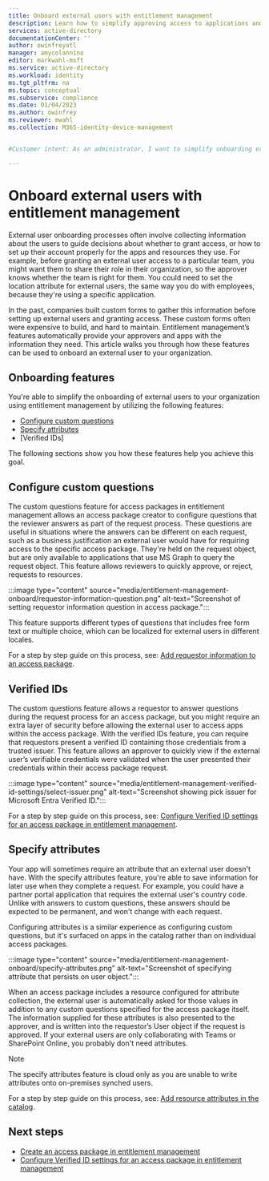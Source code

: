 ```yaml
---
title: Onboard external users with entitlement management
description: Learn how to simplify approving access to applications and resources for onboarding external users to your organization.
services: active-directory
documentationCenter: ''
author: owinfreyatl
manager: amycolannino
editor: markwahl-msft
ms.service: active-directory
ms.workload: identity
ms.tgt_pltfrm: na
ms.topic: conceptual
ms.subservice: compliance
ms.date: 01/04/2023
ms.author: owinfrey
ms.reviewer: mwahl
ms.collection: M365-identity-device-management


#Customer intent: As an administrator, I want to simplify onboarding external users to resources using access governance features.

---
```


# Onboard external users with entitlement management

External user onboarding processes often involve collecting information about the users to guide decisions about whether to grant access, or how to set up their account properly for the apps and resources they use. For example, before granting an external user access to a particular team, you might want them to share their role in their organization, so the approver knows whether the team is right for them. You could need to set the location attribute for external users, the same way you do with employees, because they're using a specific application.

In the past, companies built custom forms to gather this information before setting up external users and granting access. These custom forms often were expensive to build, and hard to maintain. Entitlement management’s features automatically provide your approvers and apps with the information they need. This article walks you through how these features can be used to onboard an external user to your organization.

## Onboarding features

You're able to simplify the onboarding of external users to your organization using entitlement management by utilizing the following features:

- [Configure custom questions](entitlement-management-onboard.md#configure-custom-questions)
- [Specify attributes](entitlement-management-onboard.md#specify-attributes)
- [Verified IDs]

The following sections show you how these features help you achieve this goal.

## Configure custom questions

The custom questions feature for access packages in entitlement management allows an access package creator to configure questions that the reviewer answers as part of the request process. These questions are useful in situations where the answers can be different on each request, such as a business justification an external user would have for requiring access to the specific access package. They're held on the request object, but are only available to applications that use MS Graph to query the request object. This feature allows reviewers to quickly approve, or reject, requests to resources.

:::image type="content" source="media/entitlement-management-onboard/requestor-information-question.png" alt-text="Screenshot of setting requestor information question in access package.":::

This feature supports different types of questions that includes free form text or multiple choice, which can be localized for external users in different locales.

For a step by step guide on this process, see: [Add requestor information to an access package](entitlement-management-access-package-create.md#create-request-policies).

## Verified IDs

The custom questions feature allows a requestor to answer questions during the request process for an access package, but you might require an extra layer of security before allowing the external user to access apps within the access package. With the verified IDs feature, you can require that requestors present a verified ID containing those credentials from a trusted issuer. This feature allows an approver to quickly view if the external user’s verifiable credentials were validated when the user presented their credentials within their access package request.

:::image type="content" source="media/entitlement-management-verified-id-settings/select-issuer.png" alt-text="Screenshot showing pick issuer for Microsoft Entra Verified ID.":::

For a step by step guide on this process, see: [Configure Verified ID settings for an access package in entitlement management](entitlement-management-verified-id-settings.md).

## Specify attributes

Your app will sometimes require an attribute that an external user doesn't have. With the specify attributes feature, you're able to save information for later use when they complete a request. For example, you could have a partner portal application that requires the external user's country code. Unlike with answers to custom questions, these answers should be expected to be permanent, and won't change with each request.

Configuring attributes is a similar experience as configuring custom questions, but it's surfaced on apps in the catalog rather than on individual access packages.

:::image type="content" source="media/entitlement-management-onboard/specify-attributes.png" alt-text="Screenshot of specifying attribute that persists on user object.":::

When an access package includes a resource configured for attribute collection, the external user is automatically asked for those values in addition to any custom questions specified for the access package itself. The information supplied for these attributes is also presented to the approver, and is written into the requestor’s User object if the request is approved. If your external users are only collaborating with Teams or SharePoint Online, you probably don't need attributes.

> [!NOTE]
> The specify attributes feature is cloud only as you are unable to write attributes onto on-premises synched users.

For a step by step guide on this process, see: [Add resource attributes in the catalog](entitlement-management-catalog-create.md#add-resource-attributes-in-the-catalog).



## Next steps

- [Create an access package in entitlement management](entitlement-management-access-package-create.md)
- [Configure Verified ID settings for an access package in entitlement management](entitlement-management-verified-id-settings.md)
